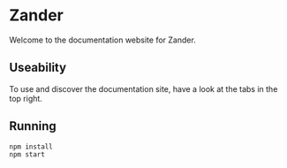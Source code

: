 # Zander

Welcome to the documentation website for Zander.

## Useability

To use and discover the documentation site, have a look at the tabs in the top right.

## Running

```bash
npm install
npm start
```
